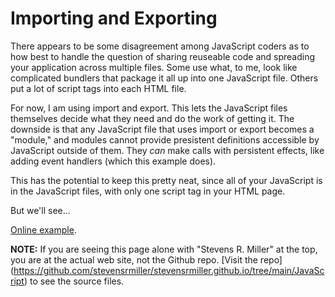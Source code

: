 # Importing and Exporting

There appears to be some disagreement among JavaScript coders as to how
best to handle the question of sharing reuseable code and spreading your
application across multiple files. Some use what, to me, look like complicated
bundlers that package it all up into one JavaScript file. Others put a
lot of script tags into each HTML file.

For now, I am using import and export. This lets the JavaScript files themselves
decide what they need and do the work of getting it. The downside is that
any JavaScript file that uses import or export becomes a "module," and
modules cannot provide presistent definitions accessible by JavaScript
outside of them. They _can_ make calls with persistent effects, like
adding event handlers (which this example does).

This has the potential to keep this pretty neat, since all of your JavaScript
is in the JavaScript files, with only one script tag in your HTML page.

But we'll see...

[Online example](Main.html).

**NOTE:** If you are seeing this page alone with "Stevens R. Miller" at the top,
you are at the actual web site, not the Github repo. 
[Visit the repo]
(https://github.com/stevensrmiller/stevensrmiller.github.io/tree/main/JavaScript)
to see the source files.
